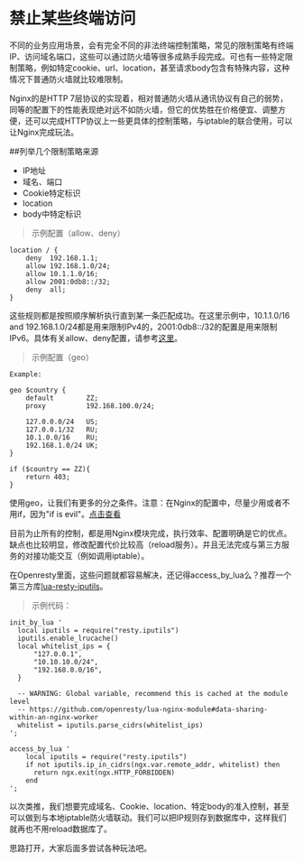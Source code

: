 # 禁止某些终端访问

不同的业务应用场景，会有完全不同的非法终端控制策略，常见的限制策略有终端IP、访问域名端口，这些可以通过防火墙等很多成熟手段完成。可也有一些特定限制策略，例如特定cookie、url、location，甚至请求body包含有特殊内容，这种情况下普通防火墙就比较难限制。

Nginx的是HTTP 7层协议的实现着，相对普通防火墙从通讯协议有自己的弱势，同等的配置下的性能表现绝对远不如防火墙，但它的优势胜在价格便宜、调整方便，还可以完成HTTP协议上一些更具体的控制策略，与iptable的联合使用，可以让Nginx完成玩法。

##列举几个限制策略来源

* IP地址
* 域名、端口
* Cookie特定标识
* location
* body中特定标识

> 示例配置（allow、deny） 

```
location / {
    deny  192.168.1.1;
    allow 192.168.1.0/24;
    allow 10.1.1.0/16;
    allow 2001:0db8::/32;
    deny  all;
}
```

这些规则都是按照顺序解析执行直到某一条匹配成功。在这里示例中，10.1.1.0/16 and 192.168.1.0/24都是用来限制IPv4的，2001:0db8::/32的配置是用来限制IPv6。具体有关allow、deny配置，请参考[这里](http://nginx.org/en/docs/http/ngx_http_access_module.html)。

> 示例配置（geo）

```
Example:

geo $country {
    default        ZZ;
    proxy          192.168.100.0/24;

    127.0.0.0/24   US;
    127.0.0.1/32   RU;
    10.1.0.0/16    RU;
    192.168.1.0/24 UK;
}

if ($country == ZZ){
    return 403;
}
```

使用geo，让我们有更多的分之条件。注意：在Nginx的配置中，尽量少用或者不用if，因为"if is evil"。[点击查看](http://wiki.nginx.org/IfIsEvil)

目前为止所有的控制，都是用Nginx模块完成，执行效率、配置明确是它的优点。缺点也比较明显，修改配置代价比较高（reload服务）。并且无法完成与第三方服务的对接功能交互（例如调用iptable）。

在Openresty里面，这些问题就都容易解决，还记得access_by_lua么？推荐一个第三方库[lua-resty-iputils](https://github.com/hamishforbes/lua-resty-iputils)。

> 示例代码：

```
init_by_lua '
  local iputils = require("resty.iputils")
  iputils.enable_lrucache()
  local whitelist_ips = {
      "127.0.0.1",
      "10.10.10.0/24",
      "192.168.0.0/16",
  }

  -- WARNING: Global variable, recommend this is cached at the module level
  -- https://github.com/openresty/lua-nginx-module#data-sharing-within-an-nginx-worker
  whitelist = iputils.parse_cidrs(whitelist_ips)
';

access_by_lua '
    local iputils = require("resty.iputils")
    if not iputils.ip_in_cidrs(ngx.var.remote_addr, whitelist) then
      return ngx.exit(ngx.HTTP_FORBIDDEN)
    end
';
```

以次类推，我们想要完成域名、Cookie、location、特定body的准入控制，甚至可以做到与本地iptable防火墙联动。我们可以把IP规则存到数据库中，这样我们就再也不用reload数据库了。

思路打开，大家后面多尝试各种玩法吧。
